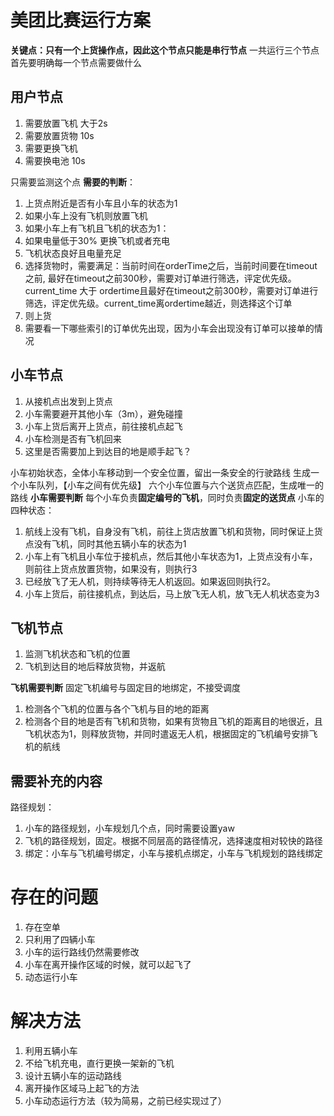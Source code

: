 # 美团比赛运行方案
**关键点：只有一个上货操作点，因此这个节点只能是串行节点**
 一共运行三个节点
 首先要明确每一个节点需要做什么

## 用户节点
1. 需要放置飞机 大于2s
2. 需要放置货物 10s
3. 需要更换飞机
4. 需要换电池 10s

只需要监测这个点
**需要的判断**：
1. 上货点附近是否有小车且小车的状态为1
2. 如果小车上没有飞机则放置飞机
3. 如果小车上有飞机且飞机的状态为1：
4. 如果电量低于30% 更换飞机或者充电
5. 飞机状态良好且电量充足
6. 选择货物时，需要满足：当前时间在orderTime之后，当前时间要在timeout之前, 最好在timeout之前300秒，需要对订单进行筛选，评定优先级。current_time 大于 ordertime且最好在timeout之前300秒，需要对订单进行筛选，评定优先级。current_time离ordertime越近，则选择这个订单
7. 则上货
8. 需要看一下哪些索引的订单优先出现，因为小车会出现没有订单可以接单的情况


## 小车节点
1. 从接机点出发到上货点
2. 小车需要避开其他小车（3m），避免碰撞
3. 小车上货后离开上货点，前往接机点起飞
4. 小车检测是否有飞机回来
5. 这里是否需要加上到达目的地是顺手起飞？

小车初始状态，全体小车移动到一个安全位置，留出一条安全的行驶路线
生成一个小车队列，【小车之间有优先级】
六个小车位置与六个送货点匹配，生成唯一的路线
**小车需要判断**
每个小车负责**固定编号的飞机**，同时负责**固定的送货点**
小车的四种状态：
1. 航线上没有飞机，自身没有飞机，前往上货店放置飞机和货物，同时保证上货点没有飞机，同时其他五辆小车的状态为1
2. 小车上有飞机且小车位于接机点，然后其他小车状态为1，上货点没有小车，则前往上货点放置货物，如果没有，则执行3
3. 已经放飞了无人机，则持续等待无人机返回。如果返回则执行2。
4. 小车上货后，前往接机点，到达后，马上放飞无人机，放飞无人机状态变为3

## 飞机节点
1. 监测飞机状态和飞机的位置
2. 飞机到达目的地后释放货物，并返航

**飞机需要判断**
固定飞机编号与固定目的地绑定，不接受调度
1. 检测各个飞机的位置与各个飞机与目的地的距离
2. 检测各个目的地是否有飞机和货物，如果有货物且飞机的距离目的地很近，且飞机状态为1，则释放货物，并同时遣返无人机，根据固定的飞机编号安排飞机的航线


## 需要补充的内容
路径规划：
1. 小车的路径规划，小车规划几个点，同时需要设置yaw
2. 飞机的路径规划，固定。根据不同层高的路径情况，选择速度相对较快的路径
3. 绑定：小车与飞机编号绑定，小车与接机点绑定，小车与飞机规划的路线绑定


# 存在的问题

1. 存在空单
2. 只利用了四辆小车
3. 小车的运行路线仍然需要修改
4. 小车在离开操作区域的时候，就可以起飞了
5. 动态运行小车


# 解决方法
1. 利用五辆小车
2. 不给飞机充电，直行更换一架新的飞机
3. 设计五辆小车的运动路线
4. 离开操作区域马上起飞的方法
5. 小车动态运行方法（较为简易，之前已经实现过了）